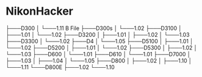 # NikonHacker
├───D300
│   └───1.11 B File
├───D300s
│   └───1.02
├───D3100
│   ├───1.01
│   └───1.02
├───D3200
│   ├───1.01
│   ├───1.02
│   └───1.03
├───D3300
│   └───1.02
├───D4
│   └───1.05
├───D5100
│   ├───1.01
│   └───1.02
├───D5200
│   ├───1.01
│   └───1.02
├───D5300
│   ├───1.02
│   └───1.03
├───D600
│   └───1.01
├───D610
│   └───1.01
├───D7000
│   ├───1.03
│   ├───1.04
│   └───1.05
├───D800
│   ├───1.02
│   ├───1.10
│   └───1.11
└───D800E
    ├───1.02
    └───1.10
